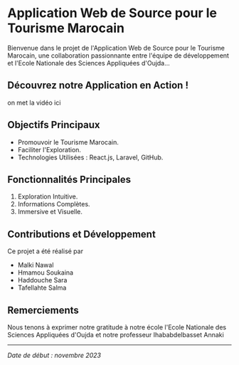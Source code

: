 <!DOCTYPE html>
<html lang="fr">



<body>

  <h1>Application Web de Source pour le Tourisme Marocain</h1>

  <p>Bienvenue dans le projet de l'Application Web de Source pour le Tourisme Marocain, une collaboration passionnante entre l'équipe de développement et l'Ecole Nationale des Sciences Appliquées d'Oujda...</p>

  <h2>Découvrez notre Application en Action !</h2>
  on met la vidéo ici

  <h2>Objectifs Principaux</h2>
  <ul>
    <li>Promouvoir le Tourisme Marocain.</li>
    <li>Faciliter l'Exploration.</li>
    <li>Technologies Utilisées : React.js, Laravel, GitHub.</li>
  </ul>

  <h2>Fonctionnalités Principales</h2>
  <ol>
    <li>Exploration Intuitive.</li>
    <li>Informations Complètes.</li>
    <li>Immersive et Visuelle.</li>
  </ol>

  <h2>Contributions et Développement</h2>
  <p>Ce projet a été réalisé par</p>
  <ul>
    <li>Malki Nawal</li>
    <li>Hmamou Soukaina</li>
    <li>Haddouche Sara</li>
    <li>Tafellahte Salma</li>
  </ul>

  

  <h2>Remerciements</h2>
  <p>Nous tenons à exprimer notre gratitude à notre école l'Ecole Nationale des Sciences Appliquées d'Oujda et notre professeur Ihababdelbasset Annaki  </p>

  

  <hr>

  <p><em>Date de début : novembre 2023</p>

</body>

</html>
